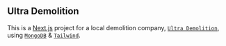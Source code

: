 ## Ultra Demolition

This is a [Next.js](https://nextjs.org/) project for a local demolition company, [`Ultra Demolition`](http://www.ultrademolitiontx.com/), using [`MongoDB`](https://www.mongodb.com/) & [`Tailwind`](https://tailwindcss.com/).
